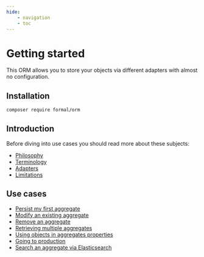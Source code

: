 ```yaml
---
hide:
    - navigation
    - toc
---
```


# Getting started

This ORM allows you to store your objects via different adapters with almost no configuration.

## Installation

```sh
composer require formal/orm
```

## Introduction

Before diving into use cases you should read more about these subjects:
- [Philosophy](philosophy.md)
- [Terminology](terminology.md)
- [Adapters](adapters.md)
- [Limitations](limitations.md)

## Use cases

- [Persist my first aggregate](use_cases/persist_first_aggregate.md)
- [Modify an existing aggregate](use_cases/modify_aggregate.md)
- [Remove an aggregate](use_cases/remove_aggregate.md)
- [Retrieving multiple aggregates](use_cases/retrieve_aggregates.md)
- [Using objects in aggregates properties](use_cases/types.md)
- [Going to production](use_cases/production.md)
- [Search an aggregate via Elasticsearch](use_cases/elasticsearch.md)
